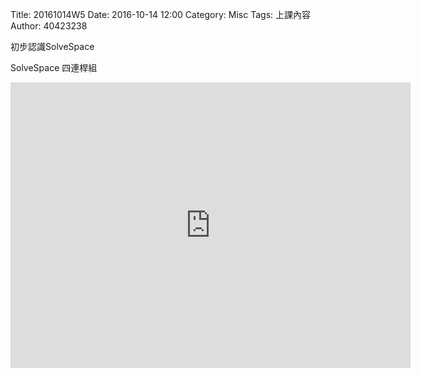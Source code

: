 Title: 20161014W5
Date: 2016-10-14 12:00
Category: Misc
Tags: 上課內容
Author: 40423238
<!-- PELICAN_END_SUMMARY -->
<p>初步認識SolveSpace<p>
<p>SolveSpace 四連桿組<p>
<iframe src="https://player.vimeo.com/video/190191199" width="640" height="457" frameborder="0" webkitallowfullscreen mozallowfullscreen allowfullscreen></iframe>